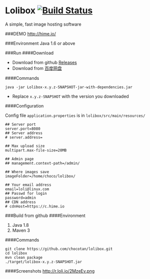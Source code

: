 Lolibox [![Build Status](https://buildhive.cloudbees.com/job/chocotan/job/lolibox/badge/icon)](https://buildhive.cloudbees.com/job/chocotan/job/lolibox/)
=======

A simple, fast image hosting software

###DEMO
http://hime.io/

###Environment
Java 1.6 or above


###Run
####Download
* Download from github [Releases](https://github.com/chocotan/lolibox/releases)
* Download from [百度网盘](http://pan.baidu.com/s/1dDpLenR)

####Commands
```
java -jar Lolibox-x.y.z-SNAPSHOT-jar-with-dependencies.jar
```

* Replace `x.y.z-SNAPSHOT` with the version you downloaded

####Configuration

Config file `application.properties` is in `lolibox/src/main/resources/`

```
## Server port
server.port=8080
## Server address
# server.address=

## Max upload size
multipart.max-file-size=20MB

## Admin page
## management.context-path=/admin/

## Where images save
imageFolder=/home/choco/lolibox/

## Your email address
email=loli@linux.com
## Passwd for login
password=admin
## CDN address
# cdnHost=https://c.hime.io

```

###Build from github
####Environment
1. Java 1.8
2. Maven 3

####Commands
```
git clone https://github.com/chocotan/lolibox.git
cd lolibox
mvn clean package
./target/lolibox-x.y.z-SNAPSHOT.jar
```

####Screenshots
http://r.loli.io/2MzeEv.png
